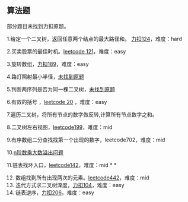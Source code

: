 ## 算法题

部分题目未找到力扣原题。

1.给定一个二叉树，返回任意两个结点的最大路径和。 [力扣124](https://leetcode-cn.com/problems/binary-tree-maximum-path-sum/)，难度：hard

2.买卖股票的最佳时机。[leetcode 121](https://leetcode-cn.com/problems/best-time-to-buy-and-sell-stock/)，难度：easy

3.旋转数组，[力扣189](https://leetcode-cn.com/problems/rotate-array/solution/xuan-zhuan-shu-zu-by-leetcode/)，难度：easy

4.路灯照射最小半径，[未找到原题](https://www.cnblogs.com/xinxiangqing/p/4711812.html )

5.判断两序列是否为同一棵二叉树，[未找到原题](https://blog.csdn.net/dichuangheng8094/article/details/101487122)

6.有效的括号 ，[leetcode 20](https://leetcode-cn.com/problems/valid-parentheses/) ，难度：easy

7.遍历二叉树，将所有节点的数字做反转,计算所有节点数字之和。

8.二叉树左右视图，[leetcode199](https://leetcode-cn.com/problems/binary-tree-right-side-view/)，难度：mid

9.有序数组二分查找找第一个出现的数字，leetcode702，难度：mid

10.[n阶数乘大数溢出问题](https://blog.csdn.net/qq_27626645/article/details/79028972)

11.链表找环入口，[leetcode142](https://leetcode-cn.com/problems/linked-list-cycle-ii/)，难度：mid  * *

12. 数组找到所有出现两次的元素。[leetcode442](https://leetcode-cn.com/problems/find-all-duplicates-in-an-array/)，难度：mid
13. 迭代方式求二叉树深度，[力扣104]()，难度：easy
14. 链表逆序，[力扣206](https://leetcode-cn.com/problems/reverse-linked-list/)，难度：easy





